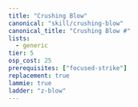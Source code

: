 ```yaml
---
title: "Crushing Blow"
canonical: "skill/crushing-blow"
canonical_title: "Crushing Blow #"
lists:
  - generic
tier: 5
osp_cost: 25
prerequisites: ["focused-strike"]
replacement: true
lammie: true
ladder: "z-blow"
---
```

